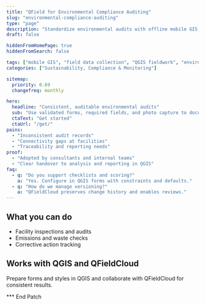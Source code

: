 ```yaml
---
title: "QField for Environmental Compliance Auditing"
slug: "environmental-compliance-auditing"
type: "page"
description: "Standardize environmental audits with offline mobile GIS, smart forms, and photo evidence."
draft: false

hiddenFromHomePage: true
hiddenFromSearch: false

tags: ["mobile GIS", "field data collection", "QGIS fieldwork", "environmental audit", "compliance"]
categories: ["Sustainability, Compliance & Monitoring"]

sitemap:
  priority: 0.69
  changefreq: monthly

hero:
  headline: "Consistent, auditable environmental audits"
  sub: "Use validated forms, required fields, and photo capture to document compliance."
  ctaText: "Get started"
  ctaUrl: "/get/"
pains:
  - "Inconsistent audit records"
  - "Connectivity gaps at facilities"
  - "Traceability and reporting needs"
proof:
  - "Adopted by consultants and internal teams"
  - "Clear handover to analysis and reporting in QGIS"
faq:
  - q: "Do you support checklists and scoring?"
    a: "Yes. Configure in QGIS forms with constraints and defaults."
  - q: "How do we manage versioning?"
    a: "QFieldCloud preserves change history and enables reviews."
---
```


## What you can do
- Facility inspections and audits  
- Emissions and waste checks  
- Corrective action tracking

## Works with QGIS and QFieldCloud
Prepare forms and styles in QGIS and collaborate with QFieldCloud for consistent results.

*** End Patch